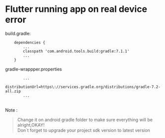 # Flutter running app on real device error
build.gradle:
```
    dependencies {
        ...
        classpath 'com.android.tools.build:gradle:7.1.1'
        ...
    }
```
gradle-wrappper.properties
```
        ...
        distributionUrl=https\://services.gradle.org/distributions/gradle-7.2-all.zip
        ...
```
<br>
Note :

> Change it on android gradle folder to make sure everything will be alright,OKAY!
> <br>
> Don`t forget to upgrade your project sdk version to latest version

